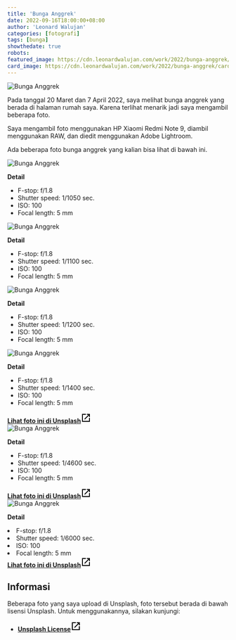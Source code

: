 ```yaml
---
title: 'Bunga Anggrek'
date: 2022-09-16T18:00:00+08:00
author: 'Leonard Walujan'
categories: [fotografi]
tags: [bunga]
showthedate: true
robots:
featured_image: https://cdn.leonardwalujan.com/work/2022/bunga-anggrek/cover.webp
card_image: https://cdn.leonardwalujan.com/work/2022/bunga-anggrek/card-cover.webp
---
```


<img src="{{< cdnURL >}}/work/2022/bunga-anggrek/cover.webp" alt="Bunga Anggrek">

Pada tanggal 20 Maret dan 7 April 2022, saya melihat bunga anggrek yang berada di halaman rumah saya. Karena terlihat menarik jadi saya mengambil beberapa foto.

Saya mengambil foto menggunakan HP Xiaomi Redmi Note 9, diambil menggunakan RAW, dan diedit menggunakan Adobe Lightroom.

Ada beberapa foto bunga anggrek yang kalian bisa lihat di bawah ini.

<div class="flex flex-wrap">
    <div class="w-full md:px-2 md:w-1/2">
        <img src="{{< cdnURL >}}/work/2022/bunga-anggrek/1.webp" alt="Bunga Anggrek" loading="lazy">
        <p><b>Detail</b></p>
        <ul>
        <li>F-stop: f/1.8</li>
        <li>Shutter speed: 1/1050 sec.</li>
        <li>ISO: 100</li>
        <li>Focal length: 5 mm</li>
        </ul>
    </div>
    <div class="w-full md:px-2 md:w-1/2">
        <img src="{{< cdnURL >}}/work/2022/bunga-anggrek/2.webp" alt="Bunga Anggrek" loading="lazy">
        <p><b>Detail</b></p>
        <ul>
        <li>F-stop: f/1.8</li>
        <li>Shutter speed: 1/1100 sec.</li>
        <li>ISO: 100</li>
        <li>Focal length: 5 mm</li>
        </ul>
    </div>
    <div class="w-full md:px-2 md:w-1/2">
        <img src="{{< cdnURL >}}/work/2022/bunga-anggrek/3.webp" alt="Bunga Anggrek" loading="lazy">
        <p><b>Detail</b></p>
        <ul>
        <li>F-stop: f/1.8</li>
        <li>Shutter speed: 1/1200 sec.</li>
        <li>ISO: 100</li>
        <li>Focal length: 5 mm</li>
        </ul>
    </div>
    <div class="w-full md:px-2 md:w-1/2">
        <img src="{{< cdnURL >}}/work/2022/bunga-anggrek/4.webp" alt="Bunga Anggrek" loading="lazy">
        <p><b>Detail</b></p>
        <ul>
        <li>F-stop: f/1.8</li>
        <li>Shutter speed: 1/1400 sec.</li>
        <li>ISO: 100</li>
        <li>Focal length: 5 mm</li>
        </ul>
        <a class="inline-flex" href="https://unsplash.com/photos/t11LO6hCEZw" target="_blank"><b>Lihat foto ini di Unsplash</b><svg class="dark:fill-white svg-icon svg-bassline" xmlns="http://www.w3.org/2000/svg"  viewBox="0 0 24 24" width="24px" height="24px"><path d="M 3 3 L 3 21 L 21 21 L 21 12 L 19 12 L 19 19 L 5 19 L 5 5 L 12 5 L 12 3 L 3 3 z M 14 3 L 14 5 L 17.585938 5 L 8.2929688 14.292969 L 9.7070312 15.707031 L 19 6.4140625 L 19 10 L 21 10 L 21 3 L 14 3 z"/></svg></a>
    </div>
    <div class="w-full md:px-2 md:w-1/2">
        <img src="{{< cdnURL >}}/work/2022/bunga-anggrek/5.webp" alt="Bunga Anggrek" loading="lazy">
        <p><b>Detail</b></p>
        <ul>
        <li>F-stop: f/1.8</li>
        <li>Shutter speed: 1/4600 sec.</li>
        <li>ISO: 100</li>
        <li>Focal length: 5 mm</li>
        </ul>
        <a class="inline-flex" href="https://unsplash.com/photos/19mivAEaNgU" target="_blank"><b>Lihat foto ini di Unsplash</b><span><svg class="dark:fill-white svg-icon svg-bassline" xmlns="http://www.w3.org/2000/svg"  viewBox="0 0 24 24" width="24px" height="24px"><path d="M 3 3 L 3 21 L 21 21 L 21 12 L 19 12 L 19 19 L 5 19 L 5 5 L 12 5 L 12 3 L 3 3 z M 14 3 L 14 5 L 17.585938 5 L 8.2929688 14.292969 L 9.7070312 15.707031 L 19 6.4140625 L 19 10 L 21 10 L 21 3 L 14 3 z"/></svg></a>
    </div>
    <div class="w-full md:px-2 md:w-1/2">
        <img src="{{< cdnURL >}}/work/2022/bunga-anggrek/6.webp" alt="Bunga Anggrek" loading="lazy">
        <p><b>Detail</b></p>
        <li>F-stop: f/1.8</li>
        <li>Shutter speed: 1/6000 sec.</li>
        <li>ISO: 100</li>
        <li>Focal length: 5 mm</li>
        <a class="inline-flex" href="https://unsplash.com/photos/VdjRedxhP2M" target="_blank"><b>Lihat foto ini di Unsplash</b><svg class="dark:fill-white svg-icon svg-bassline" xmlns="http://www.w3.org/2000/svg"  viewBox="0 0 24 24" width="24px" height="24px"><path d="M 3 3 L 3 21 L 21 21 L 21 12 L 19 12 L 19 19 L 5 19 L 5 5 L 12 5 L 12 3 L 3 3 z M 14 3 L 14 5 L 17.585938 5 L 8.2929688 14.292969 L 9.7070312 15.707031 L 19 6.4140625 L 19 10 L 21 10 L 21 3 L 14 3 z"/></svg></a>
    </div>
</div>

## Informasi

Beberapa foto yang saya upload di Unsplash, foto tersebut berada di bawah lisensi Unsplash. Untuk menggunakannya, silakan kunjungi:

- <a class="inline-flex" href="https://unsplash.com/license" target="_blank"><b>Unsplash License</b><svg class="dark:fill-white svg-icon svg-bassline" xmlns="http://www.w3.org/2000/svg"  viewBox="0 0 24 24" width="24px" height="24px"><path d="M 3 3 L 3 21 L 21 21 L 21 12 L 19 12 L 19 19 L 5 19 L 5 5 L 12 5 L 12 3 L 3 3 z M 14 3 L 14 5 L 17.585938 5 L 8.2929688 14.292969 L 9.7070312 15.707031 L 19 6.4140625 L 19 10 L 21 10 L 21 3 L 14 3 z"/></svg></a>
